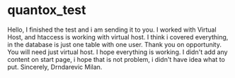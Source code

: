 # quantox_test
Hello, 
I finished the test and i am sending it to you.
I worked with Virtual Host, and htaccess is working with virtual host.
I think i covered everything, in the database is just one table with one user.
Thank you on opportunity.
You will need just virtual host. 
I hope everything is working.
I didn't add any content on start page, i hope that is not problem, i didn't have idea what to put.
Sincerely,
Drndarevic Milan.
